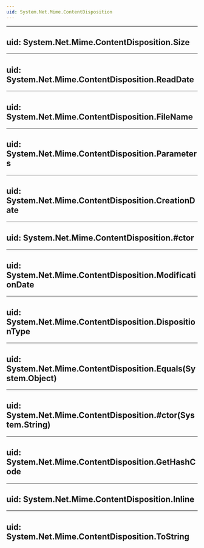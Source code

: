 ```yaml
---
uid: System.Net.Mime.ContentDisposition
---
```


---
uid: System.Net.Mime.ContentDisposition.Size
---

---
uid: System.Net.Mime.ContentDisposition.ReadDate
---

---
uid: System.Net.Mime.ContentDisposition.FileName
---

---
uid: System.Net.Mime.ContentDisposition.Parameters
---

---
uid: System.Net.Mime.ContentDisposition.CreationDate
---

---
uid: System.Net.Mime.ContentDisposition.#ctor
---

---
uid: System.Net.Mime.ContentDisposition.ModificationDate
---

---
uid: System.Net.Mime.ContentDisposition.DispositionType
---

---
uid: System.Net.Mime.ContentDisposition.Equals(System.Object)
---

---
uid: System.Net.Mime.ContentDisposition.#ctor(System.String)
---

---
uid: System.Net.Mime.ContentDisposition.GetHashCode
---

---
uid: System.Net.Mime.ContentDisposition.Inline
---

---
uid: System.Net.Mime.ContentDisposition.ToString
---

